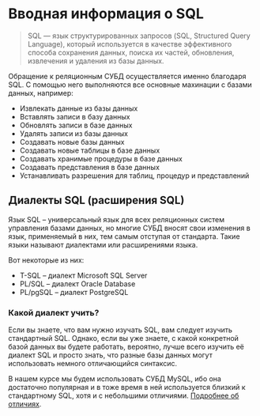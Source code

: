 # Вводная информация о SQL

> SQL — язык структурированных запросов (SQL, Structured Query Language),
> который используется в качестве эффективного способа сохранения данных,
> поиска их частей, обновления, извлечения и удаления из базы данных.

Обращение к реляционным СУБД осуществляется именно благодаря SQL. С помощью него выполняются все основные махинации с базами данных, например:

- Извлекать данные из базы данных
- Вставлять записи в базу данных
- Обновлять записи в базе данных
- Удалять записи из базы данных
- Создавать новые базы данных
- Создавать новые таблицы в базе данных
- Создавать хранимые процедуры в базе данных
- Создавать представления в базе данных
- Устанавливать разрешения для таблиц, процедур и представлений

## Диалекты SQL (расширения SQL)

Язык SQL – универсальный язык для всех реляционных систем управления базами данных, но многие СУБД вносят свои
изменения в язык, применяемый в них, тем самым отступая от стандарта. Такие языки называют диалектами или расширениями языка.

Вот некоторые из них:

- T-SQL – диалект Microsoft SQL Server
- PL/SQL – диалект Oracle Database
- PL/pgSQL – диалект PostgreSQL

### Какой диалект учить?

Если вы знаете, что вам нужно изучать SQL, вам следует изучить стандартный SQL.
Однако, если вы уже знаете, с какой конкретной базой данных вы будете работать, вероятно, лучше всего изучить её диалект SQL и просто знать,
что разные базы данных могут использовать немного отличающийся синтаксис.

В нашем курсе мы будем использовать СУБД MySQL, ибо она достаточно популярная и в тоже время в ней используется
близкий к стандартному SQL, хотя и с небольшими отличиями. <a href="https://dev.mysql.com/doc/refman/8.0/en/differences-from-ansi.html" target="_blank"> Подробнее об отличиях</a>.
